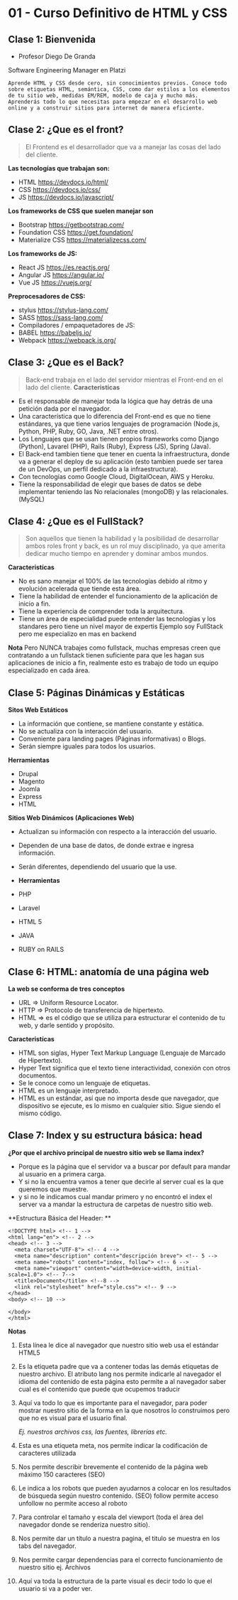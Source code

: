 # 01 - Curso Definitivo de HTML y CSS

## Clase 1: Bienvenida 
- Profesor Diego De Granda

Software Engineering Manager en Platzi
```
Aprende HTML y CSS desde cero, sin conocimientos previos. Conoce todo sobre etiquetas HTML, semántica, CSS, como dar estilos a los elementos de tu sitio web, medidas EM/REM, modelo de caja y mucho más. Aprenderás todo lo que necesitas para empezar en el desarrollo web online y a construir sitios para internet de manera eficiente.
```

## Clase 2: ¿Que es el front?

> El Frontend es el desarrollador que va a manejar las cosas del lado del cliente.

**Las tecnologías que trabajan son:**

- HTML https://devdocs.io/html/
- CSS https://devdocs.io/css/
- JS https://devdocs.io/javascript/

**Los frameworks de CSS que suelen manejar son**

- Bootstrap https://getbootstrap.com/
- Foundation CSS https://get.foundation/
- Materialize CSS https://materializecss.com/

**Los frameworks de JS:**

- React JS https://es.reactjs.org/
- Angular JS https://angular.io/
- Vue JS https://vuejs.org/

**Preprocesadores de CSS:**

- stylus https://stylus-lang.com/
- SASS https://sass-lang.com/
- Compiladores / empaquetadores de JS:
- BABEL https://babeljs.io/
- Webpack https://webpack.js.org/


## Clase 3: ¿Que es el Back?

> Back-end trabaja en el lado del servidor mientras el Front-end en el lado del cliente.
**Caracteristícas**
- Es el responsable de manejar toda la lógica que hay detrás de una petición dada por el navegador.
- Una característica que lo diferencia del Front-end es que no tiene estándares, ya que tiene varios lenguajes de programación (Node.js, Python, PHP, Ruby, GO, Java, .NET entre otros).
- Los Lenguajes que se usan tienen propios frameworks como Django (Python), Lavarel (PHP), Rails (Ruby), Express (JS), Spring (Java).
- El Back-end tambien tiene que tener en cuenta la infraestructura, donde va a generar el deploy de su aplicación (esto tambien puede ser tarea de un DevOps, un perfil dedicado a la infraestructura).
- Con tecnologías como Google Cloud, DigitalOcean, AWS y Heroku.
- Tiene la responsabilidad de elegir que bases de datos se debe implementar teniendo las No relacionales (mongoDB) y las relacionales. (MySQL)

## Clase 4: ¿Que es el FullStack?

> Son aquellos que tienen la habilidad y la posibilidad de desarrollar ambos roles front y back, es un rol muy disciplinado, ya que amerita dedicar mucho tiempo en aprender y dominar ambos mundos.

**Caracteristícas**
- No es sano manejar el 100%  de las tecnologías debido al ritmo y evolución acelerada que tiende esta área.
- Tiene la habilidad de entender el funcionamiento de la aplicación de inicio a fin.
- Tiene la experiencia de comprender toda la arquitectura.
- Tiene un área de especialidad puede entender las tecnologias y los standares pero tiene un nivel mayor de expertis Ejemplo soy FullStack pero me especializo en mas en backend
  

**Nota**
Pero NUNCA trabajes como fullstack, muchas empresas creen que contratando a un fullstack tienen suficiente para que les hagan sus aplicaciones de inicio a fin, realmente esto es trabajo de todo un equipo especializado en cada área.


## Clase 5: Páginas Dinámicas  y Estáticas 

**Sitos Web Estáticos** 
- La información que contiene, se mantiene constante y estática.
- No se actualiza con la interacción del usuario.
- Conveniente para landing pages (Páginas informativas) o Blogs.
- Serán siempre iguales para todos los usuarios.

**Herramientas**
- Drupal
- Magento
- Joomla
- Express
- HTML

**Sitios Web Dinámicos (Aplicaciones Web)** 
- Actualizan su información con respecto a la interacción del usuario.
- Dependen de una base de datos, de donde extrae e ingresa información.
- Serán diferentes, dependiendo del usuario que la use.

- **Herramientas**
- PHP
- Laravel
- HTML 5
- JAVA
- RUBY on RAILS

## Clase 6: HTML: anatomía de una página web

**La web se conforma de tres conceptos**
- URL  => Uniform Resource Locator.
- HTTP => Protocolo de transferencia de hipertexto.
- HTML =>  es el código que se utiliza para estructurar el contenido de tu web, y darle sentido y propósito.

**Caracteristícas**

- HTML son siglas, Hyper Text Markup Language (Lenguaje de Marcado de Hipertexto).
- Hyper Text  significa que el texto tiene interactividad, conexión con otros documentos.
- Se le conoce como un lenguaje de etiquetas. 
- HTML es un lenguaje interpretado. 
- HTML es un estándar, así que no importa desde que navegador, que dispositivo se ejecute, es lo mismo en cualquier sitio. Sigue siendo el mismo código.


## Clase 7: Index y su estructura básica: head

**¿Por que el archivo principal de nuestro sitio web se llama index?** 
- Porque es la página que el servidor va a buscar por default para mandar al usuario en a primera carga.
- Y si no la encuentra vamos a tener que decirle al server cual es la que queremos que muestre.
- y si no le indicamos cual mandar primero y no encontró el index el server va a mandar la estructura de carpetas de nuestro sitio web.

**Estructura Básica del Header: **
```
<!DOCTYPE html> <!-- 1 -->
<html lang="en"> <!-- 2 -->
<head> <!-- 3 -->
  <meta charset="UTF-8"> <!-- 4 -->
  <meta name="description" content="descripción breve"> <!-- 5 -->
  <meta name="robots" content="index, follow"> <!-- 6 -->
  <meta name="viewport" content="width=device-width, initial-scale=1.0"> <!-- 7-->
  <title>Document</title> <!--8 -->
  <link rel="stylesheet" href="style.css"> <!-- 9 -->
</head>
<body> <!-- 10 -->
  
</body>
</html>
```
**Notas**
1. Esta línea le dice al navegador que nuestro sitio web usa el estándar HTML5
2. Es la etiqueta padre que va a contener todas las demás etiquetas de nuestro archivo. El atributo lang nos permite indicarle al navegador el idioma del contenido de esta página esto permite a al navegador saber cual es el contenido que puede que ocupemos traducir
3. Aquí va todo lo que es importante para el navegador, para poder mostrar nuestro sitio de la forma en la que nosotros lo construimos pero que no es visual para el usuario final.

    *Ej. nuestros archivos css, las fuentes, librerías etc.*

4. Esta es una etiqueta meta, nos permite indicar la codificación de caracteres utilizada
5. Nos permite describir brevemente el contenido de la página web máximo 150 caracteres (SEO)
6. Le indica a los robots que pueden ayudarnos a colocar en los resultados de búsqueda según nuestro contenido. (SEO) follow permite acceso unfollow no permite acceso al roboto 
7. Para controlar el tamaño y escala del viewport (toda el área del navegador donde se renderiza nuestro sitio).
8. Nos permite dar un título a nuestra pagina, el titulo se muestra en los tabs del navegador.
9. Nos permite cargar dependencias para el correcto funcionamiento de nuestro sitio ej. Archivos
10. *A*quí va toda la estructura de la parte visual es decir todo lo que el usuario si va a poder ver.
```




